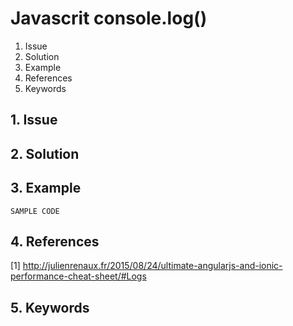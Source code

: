 # Javascrit console.log()
1. Issue
2. Solution
3. Example
4. References
5. Keywords


## 1. Issue


## 2. Solution

## 3. Example

```
SAMPLE CODE
```

## 4. References

[1] http://julienrenaux.fr/2015/08/24/ultimate-angularjs-and-ionic-performance-cheat-sheet/#Logs


## 5. Keywords





